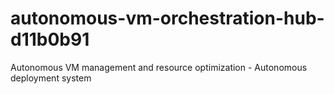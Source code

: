 # autonomous-vm-orchestration-hub-d11b0b91
Autonomous VM management and resource optimization - Autonomous deployment system

